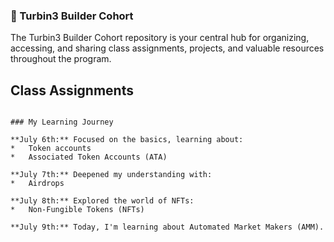 ### 🚀 Turbin3 Builder Cohort

The Turbin3 Builder Cohort repository is your central hub for organizing, accessing, and sharing class assignments, projects, and valuable resources throughout the program.




## Class Assignments

```

### My Learning Journey

**July 6th:** Focused on the basics, learning about:
*   Token accounts
*   Associated Token Accounts (ATA)

**July 7th:** Deepened my understanding with:
*   Airdrops

**July 8th:** Explored the world of NFTs:
*   Non-Fungible Tokens (NFTs)

**July 9th:** Today, I'm learning about Automated Market Makers (AMM).

```
